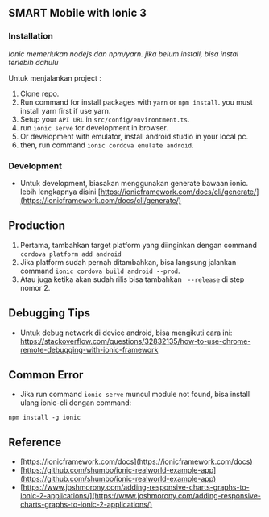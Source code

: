 ## SMART Mobile with Ionic 3
### Installation

*Ionic memerlukan nodejs dan npm/yarn. jika belum install, bisa instal terlebih dahulu*

Untuk menjalankan project : 
1. Clone repo.
2. Run command for install packages with `yarn` or `npm install`. you must install yarn first if use yarn. 
3. Setup your `API URL` in `src/config/environtment.ts`.
4. run `ionic serve` for development in browser.
5. Or development with emulator, install android studio in your local pc.
6. then, run command `ionic cordova emulate android`. 

### Development
* Untuk development, biasakan menggunakan generate bawaan ionic. lebih lengkapnya disini [https://ionicframework.com/docs/cli/generate/](https://ionicframework.com/docs/cli/generate/)

## Production
1. Pertama, tambahkan target platform yang diinginkan dengan command `cordova platform add android`
2. Jika platform sudah pernah ditambahkan, bisa langsung jalankan command `ionic cordova build android --prod`.
3. Atau juga ketika akan sudah rilis bisa tambahkan ` --release` di step nomor 2.


## Debugging Tips
* Untuk debug network di device android, bisa mengikuti cara ini:
https://stackoverflow.com/questions/32832135/how-to-use-chrome-remote-debugging-with-ionic-framework

## Common Error
* Jika run command `ionic serve` muncul module not found, bisa install ulang ionic-cli dengan command:
```
npm install -g ionic
```

## Reference
* [https://ionicframework.com/docs](https://ionicframework.com/docs)
* [https://github.com/shumbo/ionic-realworld-example-app](https://github.com/shumbo/ionic-realworld-example-app)
* [https://www.joshmorony.com/adding-responsive-charts-graphs-to-ionic-2-applications/](https://www.joshmorony.com/adding-responsive-charts-graphs-to-ionic-2-applications/)
